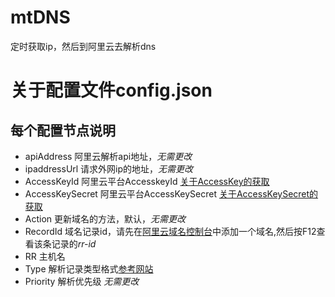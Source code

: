 # mtDNS
定时获取ip，然后到阿里云去解析dns
# 关于配置文件config.json
## 每个配置节点说明
* apiAddress 阿里云解析api地址，*无需更改*
* ipaddressUrl 请求外网ip的地址，*无需更改*
* AccessKeyId 阿里云平台AccesskeyId [关于AccessKey的获取](https://ak-console.aliyun.com/?spm=5176.7926440.772176.4.78343fb6U1MI7A#/accesskey)
* AccessKeySecret 阿里云平台AccessKeySecret [关于AccessKeySecret的获取](https://ak-console.aliyun.com/?spm=5176.7926440.772176.4.78343fb6U1MI7A#/accesskey)
* Action 更新域名的方法，默认，*无需更改*
* RecordId 域名记录id，请先在[阿里云域名控制台](https://dc.aliyun.com/tcparse/dns.htm?init=false&dtoken=h4PcCqPaV9GM15DS)中添加一个域名,然后按F12查看该条记录的*rr-id*
* RR 主机名
* Type 解析记录类型格式[参考网站](https://help.aliyun.com/document_detail/29805.html?spm=5176.doc29774.2.1.2IvBqd)
* Priority 解析优先级 *无需更改*
